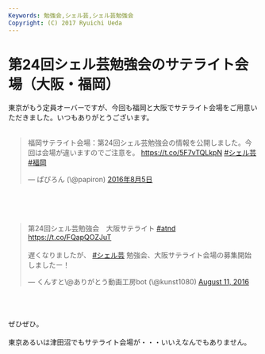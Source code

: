 ```yaml
---
Keywords: 勉強会,シェル芸,シェル芸勉強会
Copyright: (C) 2017 Ryuichi Ueda
---
```


# 第24回シェル芸勉強会のサテライト会場（大阪・福岡）
東京がもう定員オーバーですが、今回も福岡と大阪でサテライト会場をご用意いただきました。いつもありがとうございます。<br />
<br />
<blockquote class="twitter-tweet" data-lang="ja"><p lang="ja" dir="ltr">福岡サテライト会場：第24回シェル芸勉強会の情報を公開しました。今回は会場が違いますのでご注意を。 <a href="https://t.co/5F7vTQLkpN">https://t.co/5F7vTQLkpN</a> <a href="https://twitter.com/hashtag/%E3%82%B7%E3%82%A7%E3%83%AB%E8%8A%B8?src=hash">#シェル芸</a> <a href="https://twitter.com/hashtag/%E7%A6%8F%E5%B2%A1?src=hash">#福岡</a></p>&mdash; ぱぴろん (\@papiron) <a href="https://twitter.com/papiron/status/761570015208361984">2016年8月5日</a></blockquote><br />
<script async src="//platform.twitter.com/widgets.js" charset="utf-8"></script><br />
<br />
<blockquote class="twitter-tweet" data-partner="tweetdeck"><p lang="ja" dir="ltr">第24回シェル芸勉強会　大阪サテライト <a href="https://twitter.com/hashtag/atnd?src=hash">#atnd</a> <a href="https://t.co/FQapQOZJuT">https://t.co/FQapQOZJuT</a><br><br>遅くなりましたが、 <a href="https://twitter.com/hashtag/%E3%82%B7%E3%82%A7%E3%83%AB%E8%8A%B8?src=hash">#シェル芸</a> 勉強会、大阪サテライト会場の募集開始しましたー！</p>&mdash; くんすと\@ありがとう動画工房bot (\@kunst1080) <a href="https://twitter.com/kunst1080/status/763723201213927424">August 11, 2016</a></blockquote><br />
<script async src="//platform.twitter.com/widgets.js" charset="utf-8"></script><br />
<br />
ぜひぜひ。<br />
<br />
東京あるいは津田沼でもサテライト会場が・・・いいえなんでもありません。
